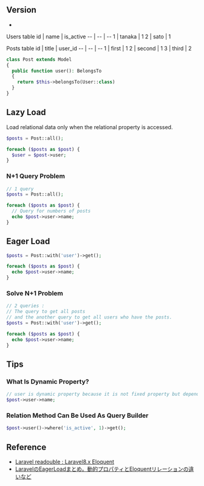 ## Version
- 

Users table
id | name | is_active
-- | -- | --
1 | tanaka | 1
2 | sato | 1

Posts table
id | title | user_id
-- | -- | --
1 | first | 1
2 | second | 1
3 | third | 2

```php
class Post extends Model
{
  public function user(): BelongsTo
  {
    return $this->belongsTo(User::class)
  }
}
```

## Lazy Load
Load relational data only when the relational property is accessed.
```php
$posts = Post::all();

foreach ($posts as $post) {
  $user = $post->user;
}
```

### N+1 Query Problem
```php
// 1 query
$posts = Post::all();

foreach ($posts as $post) {
  // Query for numbers of posts
  echo $post->user->name;
}
```

## Eager Load
```php
$posts = Post::with('user')->get();

foreach ($posts as $post) {
  echo $post->user->name;
}
```

### Solve N+1 Problem
```php
// 2 queries :
// The query to get all posts
// and the another query to get all users who have the posts.
$posts = Post::with('user')->get();

foreach ($posts as $post) {
  echo $post->user->name;
}
```

## Tips

### What Is Dynamic Property?
```php
// user is dynamic property because it is not fixed property but depends on relation.
$post->user->name;
```

### Relation Method Can Be Used As Query Builder
```php
$post->user()->where('is_active', 1)->get();
```

## Reference
- [Laravel readouble : Laravel8.x Eloquent](https://readouble.com/laravel/8.x/en/eloquent-relationships.html#eager-loading)
- [LaravelのEagerLoadまとめ。動的プロパティとEloquentリレーションの違いなど](https://katsusand.dev/posts/laravel-eager-load/)
